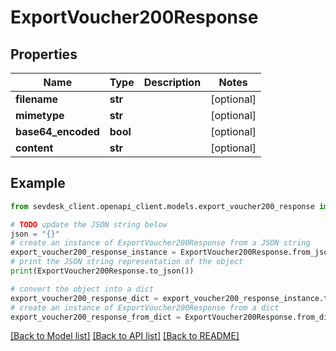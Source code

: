 # ExportVoucher200Response


## Properties

Name | Type | Description | Notes
------------ | ------------- | ------------- | -------------
**filename** | **str** |  | [optional] 
**mimetype** | **str** |  | [optional] 
**base64_encoded** | **bool** |  | [optional] 
**content** | **str** |  | [optional] 

## Example

```python
from sevdesk_client.openapi_client.models.export_voucher200_response import ExportVoucher200Response

# TODO update the JSON string below
json = "{}"
# create an instance of ExportVoucher200Response from a JSON string
export_voucher200_response_instance = ExportVoucher200Response.from_json(json)
# print the JSON string representation of the object
print(ExportVoucher200Response.to_json())

# convert the object into a dict
export_voucher200_response_dict = export_voucher200_response_instance.to_dict()
# create an instance of ExportVoucher200Response from a dict
export_voucher200_response_from_dict = ExportVoucher200Response.from_dict(export_voucher200_response_dict)
```
[[Back to Model list]](../README.md#documentation-for-models) [[Back to API list]](../README.md#documentation-for-api-endpoints) [[Back to README]](../README.md)


